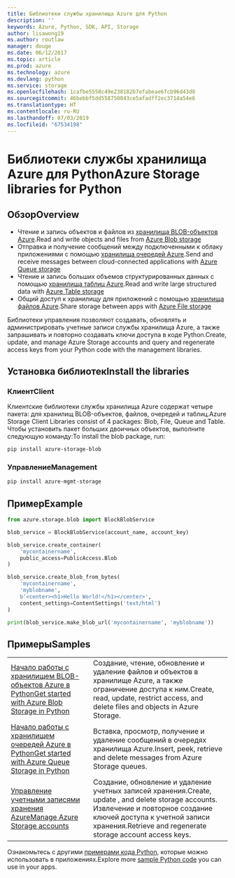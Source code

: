 ```yaml
---
title: Библиотеки службы хранилища Azure для Python
description: ''
keywords: Azure, Python, SDK, API, Storage
author: lisawong19
ms.author: routlaw
manager: douge
ms.date: 06/12/2017
ms.topic: article
ms.prod: azure
ms.technology: azure
ms.devlang: python
ms.service: storage
ms.openlocfilehash: 1cafbe5558c49e238182b7efabeae6fcb96d43d8
ms.sourcegitcommit: 46bebbf5dd558750043ce5afadff2ec3714a54e6
ms.translationtype: HT
ms.contentlocale: ru-RU
ms.lasthandoff: 07/03/2019
ms.locfileid: "67534198"
---
```

# <a name="azure-storage-libraries-for-python"></a><span data-ttu-id="f1522-103">Библиотеки службы хранилища Azure для Python</span><span class="sxs-lookup"><span data-stu-id="f1522-103">Azure Storage libraries for Python</span></span>

## <a name="overview"></a><span data-ttu-id="f1522-104">Обзор</span><span class="sxs-lookup"><span data-stu-id="f1522-104">Overview</span></span>
- <span data-ttu-id="f1522-105">Чтение и запись объектов и файлов из [хранилища BLOB-объектов Azure](https://docs.microsoft.com/azure/storage/storage-python-how-to-use-blob-storage).</span><span class="sxs-lookup"><span data-stu-id="f1522-105">Read and write objects and files from [Azure Blob storage](https://docs.microsoft.com/azure/storage/storage-python-how-to-use-blob-storage)</span></span>
- <span data-ttu-id="f1522-106">Отправка и получение сообщений между подключенными к облаку приложениями с помощью [хранилища очередей Azure](https://docs.microsoft.com/azure/storage/storage-python-how-to-use-queue-storage).</span><span class="sxs-lookup"><span data-stu-id="f1522-106">Send and receive messages between cloud-connected applications with [Azure Queue storage](https://docs.microsoft.com/azure/storage/storage-python-how-to-use-queue-storage)</span></span>
- <span data-ttu-id="f1522-107">Чтение и запись больших объемов структурированных данных с помощью [хранилища таблиц Azure](https://docs.microsoft.com/azure/storage/storage-python-how-to-use-table-storage).</span><span class="sxs-lookup"><span data-stu-id="f1522-107">Read and write large structured data with [Azure Table storage](https://docs.microsoft.com/azure/storage/storage-python-how-to-use-table-storage)</span></span> 
- <span data-ttu-id="f1522-108">Общий доступ к хранилищу для приложений с помощью [хранилища файлов Azure](https://docs.microsoft.com/azure/storage/storage-python-how-to-use-file-storage).</span><span class="sxs-lookup"><span data-stu-id="f1522-108">Share storage between apps with [Azure File storage](https://docs.microsoft.com/azure/storage/storage-python-how-to-use-file-storage)</span></span>

<span data-ttu-id="f1522-109">Библиотеки управления позволяют создавать, обновлять и администрировать учетные записи службы хранилища Azure, а также запрашивать и повторно создавать ключи доступа в коде Python.</span><span class="sxs-lookup"><span data-stu-id="f1522-109">Create, update, and manage Azure Storage accounts and query and regenerate access keys from your Python code with the management libraries.</span></span>

## <a name="install-the-libraries"></a><span data-ttu-id="f1522-110">Установка библиотек</span><span class="sxs-lookup"><span data-stu-id="f1522-110">Install the libraries</span></span>

### <a name="client"></a><span data-ttu-id="f1522-111">Клиент</span><span class="sxs-lookup"><span data-stu-id="f1522-111">Client</span></span>

<span data-ttu-id="f1522-112">Клиентские библиотеки службы хранилища Azure содержат четыре пакета: для хранилищ BLOB-объектов, файлов, очередей и таблиц.</span><span class="sxs-lookup"><span data-stu-id="f1522-112">Azure Storage Client Libraries consist of 4 packages: Blob, File, Queue and Table.</span></span> <span data-ttu-id="f1522-113">Чтобы установить пакет больших двоичных объектов, выполните следующую команду:</span><span class="sxs-lookup"><span data-stu-id="f1522-113">To install the blob package, run:</span></span>

```bash
pip install azure-storage-blob
```

### <a name="management"></a><span data-ttu-id="f1522-114">Управление</span><span class="sxs-lookup"><span data-stu-id="f1522-114">Management</span></span>

```bash
pip install azure-mgmt-storage
```

## <a name="example"></a><span data-ttu-id="f1522-115">Пример</span><span class="sxs-lookup"><span data-stu-id="f1522-115">Example</span></span>
```python
from azure.storage.blob import BlockBlobService

blob_service = BlockBlobService(account_name, account_key)

blob_service.create_container(
    'mycontainername',
    public_access=PublicAccess.Blob
)

blob_service.create_blob_from_bytes(
    'mycontainername',
    'myblobname',
    b'<center><h1>Hello World!</h1></center>',
    content_settings=ContentSettings('text/html')
)

print(blob_service.make_blob_url('mycontainername', 'myblobname'))
```

## <a name="samples"></a><span data-ttu-id="f1522-116">Примеры</span><span class="sxs-lookup"><span data-stu-id="f1522-116">Samples</span></span>

| | |
|--|--|
| [<span data-ttu-id="f1522-117">Начало работы с хранилищем BLOB-объектов Azure в Python</span><span class="sxs-lookup"><span data-stu-id="f1522-117">Get started with Azure Blob Storage in Python</span></span>](https://docs.microsoft.com/azure/storage/blobs/storage-python-how-to-use-blob-storage) | <span data-ttu-id="f1522-118">Создание, чтение, обновление и удаление файлов и объектов в хранилище Azure, а также ограничение доступа к ним.</span><span class="sxs-lookup"><span data-stu-id="f1522-118">Create, read, update, restrict access, and delete files and objects in Azure Storage.</span></span> |
| [<span data-ttu-id="f1522-119">Начало работы с хранилищем очередей Azure в Python</span><span class="sxs-lookup"><span data-stu-id="f1522-119">Get started with Azure Queue Storage in Python</span></span>](https://docs.microsoft.com/azure/storage/queues/storage-python-how-to-use-queue-storage) | <span data-ttu-id="f1522-120">Вставка, просмотр, получение и удаление сообщений в очередях хранилища Azure.</span><span class="sxs-lookup"><span data-stu-id="f1522-120">Insert, peek, retrieve and delete messages from Azure Storage queues.</span></span> | 
| [<span data-ttu-id="f1522-121">Управление учетными записями хранения Azure</span><span class="sxs-lookup"><span data-stu-id="f1522-121">Manage Azure Storage accounts</span></span>](https://azure.microsoft.com/resources/samples/storage-python-manage) | <span data-ttu-id="f1522-122">Создание, обновление и удаление учетных записей хранения.</span><span class="sxs-lookup"><span data-stu-id="f1522-122">Create, update , and delete storage accounts.</span></span> <span data-ttu-id="f1522-123">Извлечение и повторное создание ключей доступа к учетной записи хранения.</span><span class="sxs-lookup"><span data-stu-id="f1522-123">Retrieve and regenerate storage account access keys.</span></span>

<span data-ttu-id="f1522-124">Ознакомьтесь с другими [примерами кода Python](https://azure.microsoft.com/resources/samples/?platform=python), которые можно использовать в приложениях.</span><span class="sxs-lookup"><span data-stu-id="f1522-124">Explore more [sample Python code](https://azure.microsoft.com/resources/samples/?platform=python) you can use in your apps.</span></span>

